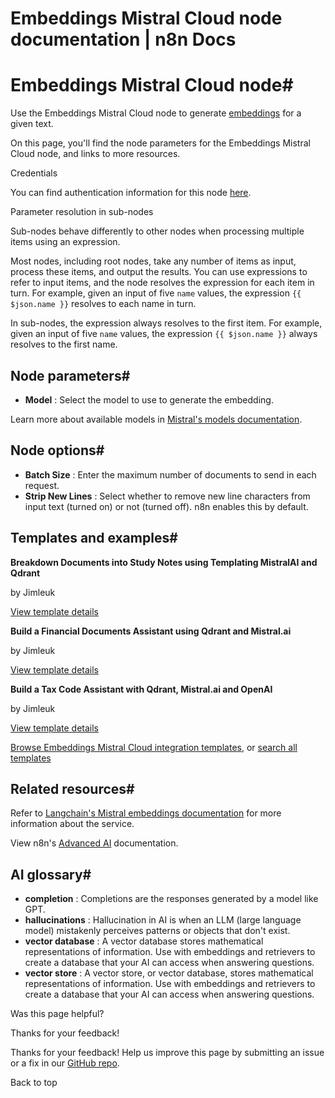 # Embeddings Mistral Cloud node documentation | n8n Docs

[ ](https://github.com/n8n-io/n8n-docs/edit/main/docs/integrations/builtin/cluster-nodes/sub-nodes/n8n-nodes-langchain.embeddingsmistralcloud.md "Edit this page")

# Embeddings Mistral Cloud node#

Use the Embeddings Mistral Cloud node to generate [embeddings](../../../../../glossary/#ai-embedding) for a given text.

On this page, you'll find the node parameters for the Embeddings Mistral Cloud node, and links to more resources.

Credentials

You can find authentication information for this node [here](../../../credentials/mistral/).

Parameter resolution in sub-nodes

Sub-nodes behave differently to other nodes when processing multiple items using an expression.

Most nodes, including root nodes, take any number of items as input, process these items, and output the results. You can use expressions to refer to input items, and the node resolves the expression for each item in turn. For example, given an input of five `name` values, the expression `{{ $json.name }}` resolves to each name in turn.

In sub-nodes, the expression always resolves to the first item. For example, given an input of five `name` values, the expression `{{ $json.name }}` always resolves to the first name.

## Node parameters#

  * **Model** : Select the model to use to generate the embedding.

Learn more about available models in [Mistral's models documentation](https://docs.mistral.ai/platform/pricing/).

## Node options#

  * **Batch Size** : Enter the maximum number of documents to send in each request.
  * **Strip New Lines** : Select whether to remove new line characters from input text (turned on) or not (turned off). n8n enables this by default.

## Templates and examples#

**Breakdown Documents into Study Notes using Templating MistralAI and Qdrant**

by Jimleuk

[View template details](https://n8n.io/workflows/2339-breakdown-documents-into-study-notes-using-templating-mistralai-and-qdrant/)

**Build a Financial Documents Assistant using Qdrant and Mistral.ai**

by Jimleuk

[View template details](https://n8n.io/workflows/2335-build-a-financial-documents-assistant-using-qdrant-and-mistralai/)

**Build a Tax Code Assistant with Qdrant, Mistral.ai and OpenAI**

by Jimleuk

[View template details](https://n8n.io/workflows/2341-build-a-tax-code-assistant-with-qdrant-mistralai-and-openai/)

[Browse Embeddings Mistral Cloud integration templates](https://n8n.io/integrations/embeddings-mistral-cloud/), or [search all templates](https://n8n.io/workflows/)

## Related resources#

Refer to [Langchain's Mistral embeddings documentation](https://js.langchain.com/docs/integrations/text_embedding/mistralai) for more information about the service.

View n8n's [Advanced AI](../../../../../advanced-ai/) documentation.

## AI glossary#

  * **completion** : Completions are the responses generated by a model like GPT.
  * **hallucinations** : Hallucination in AI is when an LLM (large language model) mistakenly perceives patterns or objects that don't exist.
  * **vector database** : A vector database stores mathematical representations of information. Use with embeddings and retrievers to create a database that your AI can access when answering questions.
  * **vector store** : A vector store, or vector database, stores mathematical representations of information. Use with embeddings and retrievers to create a database that your AI can access when answering questions.

Was this page helpful? 

Thanks for your feedback! 

Thanks for your feedback! Help us improve this page by submitting an issue or a fix in our [GitHub repo](https://github.com/n8n-io/n8n-docs). 

Back to top